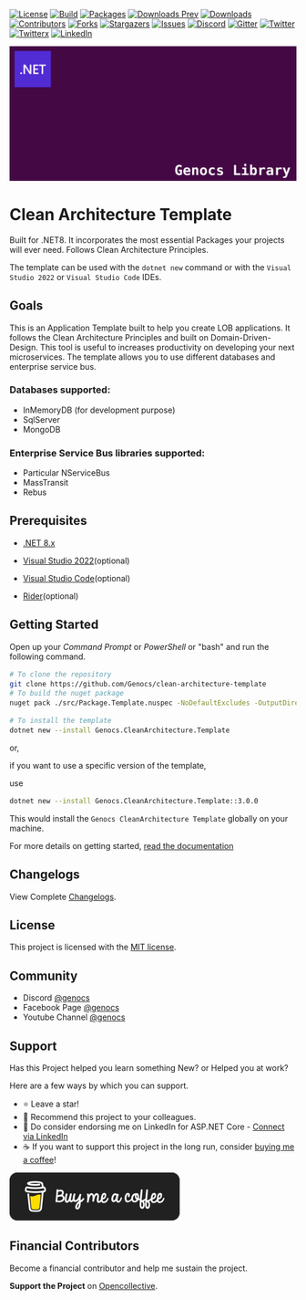 <!-- PROJECT SHIELDS -->
[![License][license-shield]][license-url]
[![Build][build-shield]][build-url]
[![Packages][package-shield]][package-url]
[![Downloads Prev][downloads-prev-shield]][downloads-prev-url]
[![Downloads][downloads-shield]][downloads-url]
[![Contributors][contributors-shield]][contributors-url]
[![Forks][forks-shield]][forks-url]
[![Stargazers][stars-shield]][stars-url]
[![Issues][issues-shield]][issues-url]
[![Discord][discord-shield]][discord-url]
[![Gitter][gitter-shield]][gitter-url]
[![Twitter][twitter-shield]][twitter-url]
[![Twitterx][twitterx-shield]][twitterx-url]
[![LinkedIn][linkedin-shield]][linkedin-url]

[license-shield]: https://img.shields.io/github/license/Genocs/clean-architecture-template?color=2da44e&style=flat-square
[license-url]: https://github.com/Genocs/clean-architecture-template/blob/main/LICENSE
[build-shield]: https://github.com/Genocs/clean-architecture-template/actions/workflows/build_and_test.yml/badge.svg?branch=main
[build-url]: https://github.com/Genocs/clean-architecture-template/actions/workflows/build_and_test.yml
[downloads-prev-shield]: https://img.shields.io/nuget/dt/Genocs.CleanArchitectureTemplate.svg?color=2da44e&label=downloads%20prev&logo=nuget
[downloads-prev-url]: https://www.nuget.org/packages/Genocs.CleanArchitectureTemplate
[package-shield]: https://img.shields.io/badge/nuget-v.3.0.0-blue?&label=latests&logo=nuget
[package-url]: https://github.com/Genocs/clean-architecture-template/actions/workflows/build_and_test.yml
[downloads-shield]: https://img.shields.io/nuget/dt/Genocs.CleanArchitecture.Template.svg?color=2da44e&label=downloads&logo=nuget
[downloads-url]: https://www.nuget.org/packages/Genocs.CleanArchitecture.Template
[contributors-shield]: https://img.shields.io/github/contributors/Genocs/clean-architecture-template.svg?style=flat-square
[contributors-url]: https://github.com/Genocs/clean-architecture-template/graphs/contributors
[forks-shield]: https://img.shields.io/github/forks/Genocs/clean-architecture-template?style=flat-square
[forks-url]: https://github.com/Genocs/clean-architecture-template/network/members
[stars-shield]: https://img.shields.io/github/stars/Genocs/clean-architecture-template.svg?style=flat-square
[stars-url]: https://img.shields.io/github/stars/Genocs/clean-architecture-template?style=flat-square
[issues-shield]: https://img.shields.io/github/issues/Genocs/clean-architecture-template?style=flat-square
[issues-url]: https://github.com/Genocs/clean-architecture-template/issues
[discord-shield]: https://img.shields.io/discord/1106846706512953385?color=%237289da&label=Discord&logo=discord&logoColor=%237289da&style=flat-square
[discord-url]: https://discord.com/invite/fWwArnkV
[gitter-shield]: https://img.shields.io/badge/chat-on%20gitter-blue.svg
[gitter-url]: https://gitter.im/genocs/
[twitter-shield]: https://img.shields.io/twitter/follow/genocs?color=1DA1F2&label=Twitter&logo=Twitter&style=flat-square
[twitter-url]: https://twitter.com/genocs
[linkedin-shield]: https://img.shields.io/badge/-LinkedIn-black.svg?style=flat-square&logo=linkedin&colorB=555
[linkedin-url]: https://www.linkedin.com/in/giovanni-emanuele-nocco-b31a5169/
[twitterx-shield]: https://img.shields.io/twitter/url/https/twitter.com/genocs.svg?style=social
[twitterx-url]: https://twitter.com/genocs

[![logo](https://raw.githubusercontent.com/Genocs/clean-architecture-template/main/assets/genocs-library-logo.png "logo")](https://github.com/Genocs/clean-architecture-template)


# Clean Architecture Template 
Built for .NET8. It incorporates the most essential Packages your projects will ever need. Follows Clean Architecture Principles.

The template can be used with the `dotnet new` command or with the `Visual Studio 2022` or `Visual Studio Code` IDEs.

## Goals

This is an Application Template built to help you create LOB applications. It follows the Clean Architecture Principles and built on Domain-Driven-Design. This tool is useful to increases productivity on developing your next microservices.
The template allows you to use different databases and enterprise service bus.

### Databases supported:
- InMemoryDB (for development purpose)
- SqlServer
- MongoDB


### Enterprise Service Bus libraries supported:
- Particular NServiceBus
- MassTransit
- Rebus

## Prerequisites
- [.NET 8.x](https://dotnet.microsoft.com/download/dotnet/8.0)

- [Visual Studio 2022](https://visualstudio.microsoft.com/vs/preview/vs2022/)(optional)
- [Visual Studio Code](https://code.visualstudio.com/download)(optional)
- [Rider](https://www.jetbrains.com/rider/)(optional)


## Getting Started

Open up your *Command Prompt* or *PowerShell* or "bash" and run the following command.

``` bash
# To clone the repository
git clone https://github.com/Genocs/clean-architecture-template
# To build the nuget package
nuget pack ./src/Package.Template.nuspec -NoDefaultExcludes -OutputDirectory ./out -Version 3.0.0
```


``` bash
# To install the template
dotnet new --install Genocs.CleanArchitecture.Template
```

or, 

if you want to use a specific version of the template, 

use

``` bash
dotnet new --install Genocs.CleanArchitecture.Template::3.0.0
```

This would install the `Genocs CleanArchitecture Template` globally on your machine.

For more details on getting started, [read the documentation](https://genocs-blog.netlify.app/library/)

## Changelogs

View Complete [Changelogs](https://github.com/Genocs/clean-architecture-template/blob/main/CHANGELOGS.md).

## License

This project is licensed with the [MIT license](LICENSE).


## Community

- Discord [@genocs](https://discord.com/invite/fWwArnkV)
- Facebook Page [@genocs](https://facebook.com/Genocs)
- Youtube Channel [@genocs](https://youtube.com/c/genocs)

## Support

Has this Project helped you learn something New? or Helped you at work?

Here are a few ways by which you can support.

- ⭐ Leave a star!
- 🥇 Recommend this project to your colleagues.
- 🦸 Do consider endorsing me on LinkedIn for ASP.NET Core - [Connect via LinkedIn](https://www.linkedin.com/in/giovanni-emanuele-nocco-b31a5169/) 
- ☕ If you want to support this project in the long run, consider [buying me a coffee](https://www.buymeacoffee.com/genocs)!
  

[![buy-me-a-coffee](https://raw.githubusercontent.com/Genocs/clean-architecture-template/main/assets/buy-me-a-coffee.png "buy me a coffee")](https://www.buymeacoffee.com/genocs)


## Financial Contributors

Become a financial contributor and help me sustain the project.

**Support the Project** on [Opencollective](https://opencollective.com/genocs).
